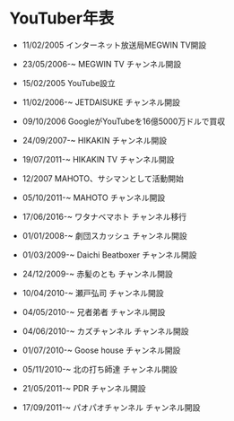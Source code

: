 YouTuber年表
===============

- 11/02/2005 インターネット放送局MEGWIN TV開設
- 23/05/2006-~ MEGWIN TV チャンネル開設

- 15/02/2005 YouTube設立

- 11/02/2006-~ JETDAISUKE チャンネル開設
- 09/10/2006 GoogleがYouTubeを16億5000万ドルで買収

- 24/09/2007-~ HIKAKIN チャンネル開設
- 19/07/2011-~ HIKAKIN TV チャンネル開設

- 12/2007 MAHOTO、サシマンとして活動開始
- 05/10/2011-~ MAHOTO チャンネル開設
- 17/06/2016-~ ワタナベマホト チャンネル移行

- 01/01/2008-~ 劇団スカッシュ チャンネル開設

- 01/03/2009-~ Daichi Beatboxer チャンネル開設
- 24/12/2009-~ 赤髪のとも チャンネル開設

- 10/04/2010-~ 瀬戸弘司 チャンネル開設
- 04/05/2010-~ 兄者弟者 チャンネル開設
- 04/06/2010-~ カズチャンネル チャンネル開設
- 01/07/2010-~ Goose house チャンネル開設
- 05/11/2010-~ 北の打ち師達 チャンネル開設

- 21/05/2011-~ PDR チャンネル開設
- 17/09/2011-~ パオパオチャンネル チャンネル開設
